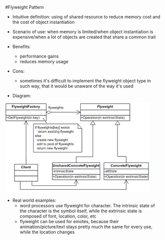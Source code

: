 #Flyweight Pattern

+ Intuitive definition: using of shared resource to reduce memory cost and the cost of object instantiation
+ Scenario of use: when memory is limited/when object instantiation is expensive/when a lot of objects are created that share a common trait
+ Benefits:
	- performance gains
	- reduces memory usage
+ Cons:
	- sometimes it's difficult to implement the flyweight object type in such way, that it would be unaware of the way it's used

+ Diagram:

![Flyweight pattern uml diagram](./FlyweightDiagram.gif)

+ Real world examples: 
	- word processors use flyweight for character. The intrinsic state of the character is the symbol itself, while the extrinsic state is composed of font, location, color, etc
	- flyweight can be used for emotes, because their animation/picture/text stays pretty much the same for every use, while the location changes
